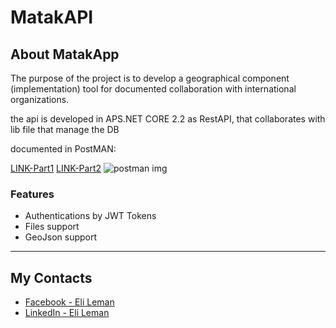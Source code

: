 # MatakAPI

## About MatakApp
The purpose of the project is to develop a geographical component
(implementation) tool for documented collaboration with international organizations.

the api is developed in APS.NET CORE 2.2 as RestAPI, that collaborates with lib file that manage the DB

documented in PostMAN:

[LINK-Part1](https://documenter.getpostman.com/view/7173606/S1LsXpsP)
[LINK-Part2](https://documenter.getpostman.com/view/8877199/SVmyQH4k)
![postman img](https://live.staticflickr.com/65535/48520708747_7336ac831c_m.jpg)

### Features
- Authentications by JWT Tokens 
- Files support
- GeoJson support

---

## My Contacts
- [Facebook - Eli Leman](https://www.facebook.com/eli.leman)
- [LinkedIn - Eli Leman](https://www.linkedin.com/in/liel-leman/)
